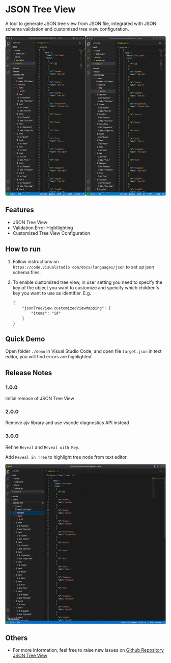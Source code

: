 # JSON Tree View

A tool to generate JSON tree view from JSON file, integrated with JSON schema validation and customized tree view configuration.

<img src="./images/demo.png" width="720px" height="500px">

## Features

* JSON Tree View
* Validation Error Hightlighting
* Customized Tree View Configuration

## How to run

1. Follow instructions on `https://code.visualstudio.com/docs/languages/json` to set up json schema files.
2. To enable customized tree view, in user setting you need to specify the key of the object you want to customize and speicify which children's key you want to use as identifier. E.g. 

    ```
    {
        "jsonTreeView.customizedViewMapping": {
            "items": "id"
        }
    }
    ```

## Quick Demo
Open folder `./demo` in Visual Studio Code, and open file `target.json` in text editor, you will find errors are highlighted.

## Release Notes

### 1.0.0

Initial release of JSON Tree View

### 2.0.0

Remove ajv library and use vscode diagnostics API instead

### 3.0.0

Refine `Reveal` and `Reveal with Key`. 

Add `Reveal in Tree` to highlight tree node from text editor.

<img src="./images/demo.gif" width="720px" height="500px">

## Others
* For more information, feel free to raise new issues on [Github Repository JSON Tree View](https://github.com/ChaunceyKiwi/json-tree-view)
